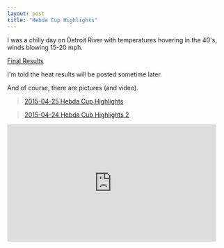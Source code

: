 ```yaml
---
layout: post  
title: "Hebda Cup Highlights"
---
```

I was a chilly day on Detroit River with temperatures hovering in the 40's,
winds blowing 15-20 mph.

[Final Results](assets/forms/2015-hebda-cup-results.pdf)

I'm told the heat results will be posted sometime later.

And of course, there are pictures (and video).

<blockquote class="imgur-embed-pub" lang="en" data-id="a/lyz4q">
<a href="//imgur.com/a/lyz4q">2015-04-25 Hebda Cup
Highlights</a></blockquote><script async src="//s.imgur.com/min/embed.js" charset="utf-8"></script>

<blockquote class="imgur-embed-pub" lang="en" data-id="a/w019g">
<a href="//imgur.com/a/w019g">2015-04-24 Hebda Cub Highlights
2</a></blockquote><script async src="//s.imgur.com/min/embed.js" charset="utf-8"></script>

<iframe width="480" height="270" src="https://www.youtube.com/embed/k_bn5r8Sd9s" frameborder="0" allowfullscreen>
</iframe>

